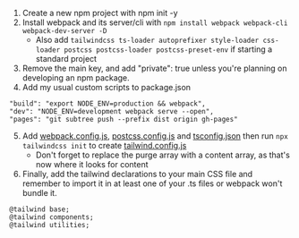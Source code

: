 1. Create a new npm project with npm init -y
2. Install webpack and its server/cli with `npm install webpack webpack-cli webpack-dev-server -D`
   - Also add `tailwindcss ts-loader autoprefixer style-loader css-loader postcss postcss-loader postcss-preset-env` if starting a standard project
3. Remove the main key, and add "private": true unless you're planning on developing an npm package.
4. Add my usual custom scripts to package.json

```
"build": "export NODE_ENV=production && webpack",
"dev": "NODE_ENV=development webpack serve --open",
"pages": "git subtree push --prefix dist origin gh-pages"
```

5. Add [webpack.config.js](./webpack.config.js), [postcss.config.js](./postcss.config.js) and [tsconfig.json](./tsconfig.json) then run `npx tailwindcss init` to create [tailwind.config.js](./tailwind.config.js)
   - Don't forget to replace the purge array with a content array, as that's now where it looks for content
6. Finally, add the tailwind declarations to your main CSS file and remember to import it in at least one of your .ts files or webpack won't bundle it.

```
@tailwind base;
@tailwind components;
@tailwind utilities;
```
